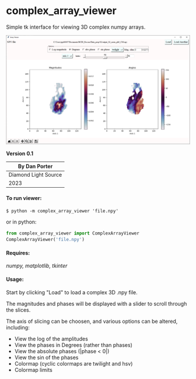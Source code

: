 # complex_array_viewer
Simple tk interface for viewing 3D complex numpy arrays.

![screenshot](gui_screenshot.png)

**Version 0.1**

| By Dan Porter | 
| --- |
| Diamond Light Source |
| 2023 |


#### To run viewer:
```commandline
$ python -m complex_array_viewer 'file.npy'
```

or in python:
```python
from complex_array_viewer import ComplexArrayViewer
ComplexArrayViewer('file.npy')
```

#### Requires:
*numpy, matplotlib, tkinter*


#### Usage:
Start by clicking "Load" to load a complex 3D .npy file.

The magnitudes and phases will be displayed with a slider to scroll through the slices.

The axis of slicing can be choosen, and various options can be altered, including:

- View the log of the amplitudes
- View the phases in Degrees (rather than phases)
- View the absolute phases (|phase < 0|)
- View the sin of the phases
- Colormap (cyclic colormaps are twilight and hsv)
- Colormap limits